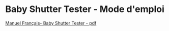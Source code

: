 # Baby Shutter Tester - Mode d'emploi

[Manuel Français- Baby Shutter Tester - pdf](documentation/BabyShutterTester_Manual_fr.pdf)